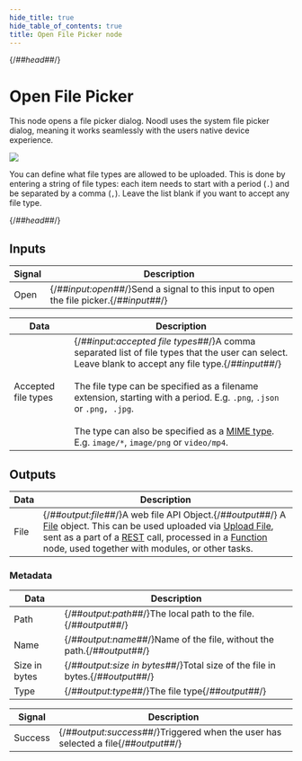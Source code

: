 ```yaml
---
hide_title: true
hide_table_of_contents: true
title: Open File Picker node
---
```


{/*##head##*/}

# Open File Picker

This node opens a file picker dialog. Noodl uses the system file picker dialog, meaning it works seamlessly with the users native device experience.

<div className="ndl-image-with-background l">

![](/nodes/utilities/open-file-picker/open-file-picker.png)

</div>

You can define what file types are allowed to be uploaded. This is done by entering a <span className="ndl-data">string</span> of file types: each item needs to start with a period (`.`) and be separated by a comma (`,`). Leave the list blank if you want to accept any file type.

{/*##head##*/}

## Inputs

| Signal                                   | Description                                                                     |
| ---------------------------------------- | ------------------------------------------------------------------------------- |
| <span className="ndl-signal">Open</span> | {/*##input:open##*/}Send a signal to this input to open the file picker.{/*##input##*/} |

| Data                                                  | Description                                                                                                                                                                                                                                                                                                                                                                                                                                                                  |
| ----------------------------------------------------- | ---------------------------------------------------------------------------------------------------------------------------------------------------------------------------------------------------------------------------------------------------------------------------------------------------------------------------------------------------------------------------------------------------------------------------------------------------------------------------- |
| <span className="ndl-data">Accepted file types</span> | {/*##input:accepted file types##*/}A comma separated list of file types that the user can select. Leave blank to accept any file type.{/*##input##*/}<br/><br/>The file type can be specified as a filename extension, starting with a period. E.g. `.png`, `.json` or `.png, .jpg`.<br/><br/>The type can also be specified as a [MIME type](https://developer.mozilla.org/en-US/docs/Web/HTTP/Basics_of_HTTP/MIME_types/Common_types). E.g. `image/*`, `image/png` or `video/mp4`. |

## Outputs

| Data                                   | Description                                                                                                                                                                                                                                                                                                                                                             |
| -------------------------------------- | ----------------------------------------------------------------------------------------------------------------------------------------------------------------------------------------------------------------------------------------------------------------------------------------------------------------------------------------------------------------------- |
| <span className="ndl-data">File</span> | {/*##output:file##*/}A web file API Object.{/*##output##*/} A [File](https://developer.mozilla.org/en-US/docs/Web/API/File) object. This can be used uploaded via [Upload File](/nodes/data/cloud-data/upload-file), sent as a part of a [REST](/nodes/data/rest) call, processed in a [Function](/nodes/javascript/function) node, used together with modules, or other tasks. |

### Metadata

| Data                                            | Description                                                            |
| ----------------------------------------------- | ---------------------------------------------------------------------- |
| <span className="ndl-data">Path</span>          | {/*##output:path##*/}The local path to the file.{/*##output##*/}               |
| <span className="ndl-data">Name</span>          | {/*##output:name##*/}Name of the file, without the path.{/*##output##*/}       |
| <span className="ndl-data">Size in bytes</span> | {/*##output:size in bytes##*/}Total size of the file in bytes.{/*##output##*/} |
| <span className="ndl-data">Type</span>          | {/*##output:type##*/}The file type{/*##output##*/}                             |

| Signal                                      | Description                                                                 |
| ------------------------------------------- | --------------------------------------------------------------------------- |
| <span className="ndl-signal">Success</span> | {/*##output:success##*/}Triggered when the user has selected a file{/*##output##*/} |
